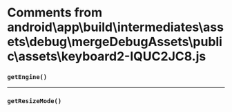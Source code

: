 # Comments from android\app\build\intermediates\assets\debug\mergeDebugAssets\public\assets\keyboard2-IQUC2JC8.js

### `getEngine()`

---

### `getResizeMode()`

